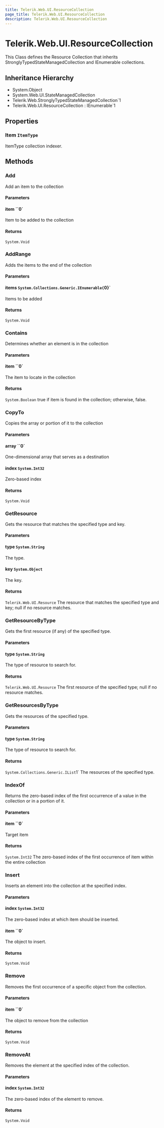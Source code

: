 ```yaml
---
title: Telerik.Web.UI.ResourceCollection
page_title: Telerik.Web.UI.ResourceCollection
description: Telerik.Web.UI.ResourceCollection
---
```


# Telerik.Web.UI.ResourceCollection

This Class defines the Resource Collection that inherits StronglyTypedStateManagedCollection and IEnumerable
            collections.

## Inheritance Hierarchy

* System.Object
* System.Web.UI.StateManagedCollection
* Telerik.Web.StronglyTypedStateManagedCollection`1
* Telerik.Web.UI.ResourceCollection : IEnumerable`1

## Properties

###  Item `ItemType`

ItemType collection indexer.

## Methods

###  Add

Add an item to the collection

#### Parameters

#### item ``0`

Item to be added to the collection

#### Returns

`System.Void` 

###  AddRange

Adds the items to the end of the collection

#### Parameters

#### items `System.Collections.Generic.IEnumerable{`0}`

Items to be added

#### Returns

`System.Void` 

###  Contains

Determines whether an element is in the collection

#### Parameters

#### item ``0`

The item to locate in the collection

#### Returns

`System.Boolean` true if item is found in the collection; otherwise, false.

###  CopyTo

Copies the array or portion of it to the collection

#### Parameters

#### array ``0`

One-dimensional array that serves as a destination

#### index `System.Int32`

Zero-based index

#### Returns

`System.Void` 

###  GetResource

Gets the resource that matches the specified type and key.

#### Parameters

#### type `System.String`

The type.

#### key `System.Object`

The key.

#### Returns

`Telerik.Web.UI.Resource` The resource that matches the specified type and key; null if no resource matches.

###  GetResourceByType

Gets the first resource (if any) of the specified type.

#### Parameters

#### type `System.String`

The type of resource to search for.

#### Returns

`Telerik.Web.UI.Resource` The first resource of the specified type; null if no resource matches.

###  GetResourcesByType

Gets the resources of the specified type.

#### Parameters

#### type `System.String`

The type of resource to search for.

#### Returns

`System.Collections.Generic.IList`1` The resources of the specified type.

###  IndexOf

Returns the zero-based index of the first occurrence of a value in the collection or in a portion of it.

#### Parameters

#### item ``0`

Target item

#### Returns

`System.Int32` The zero-based index of the first occurrence of item within the entire collection

###  Insert

Inserts an element into the collection at the specified index.

#### Parameters

#### index `System.Int32`

The zero-based index at which item should be inserted.

#### item ``0`

The object to insert.

#### Returns

`System.Void` 

###  Remove

Removes the first occurrence of a specific object from the collection.

#### Parameters

#### item ``0`

The object to remove from the collection

#### Returns

`System.Void` 

###  RemoveAt

Removes the element at the specified index of the collection.

#### Parameters

#### index `System.Int32`

The zero-based index of the element to remove.

#### Returns

`System.Void` 


